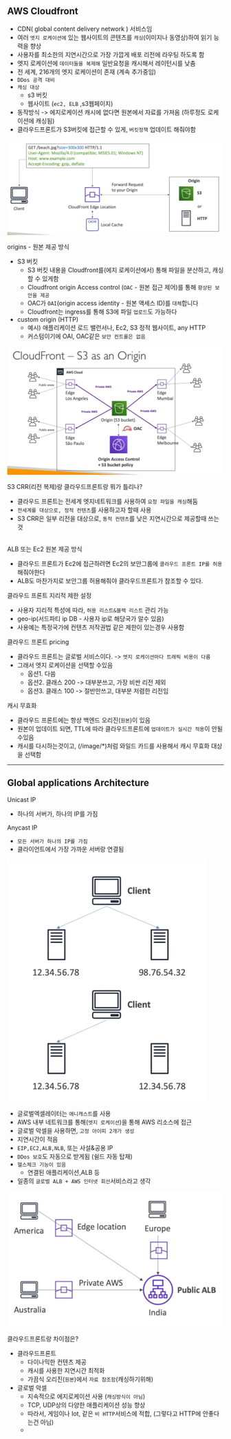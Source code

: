 ## AWS Cloudfront

- CDN( global content delivery network ) 서비스임
- 여러 `엣지 로케이션에` 있는 웹사이트의 콘텐츠를 `캐싱`(이미지나 동영상)하여 읽기 능력을 향상
- 사용자를 최소한의 지연시간으로 가장 가깝게 배포 리전에 라우팅 하도록 함
- 엣지 로케이션에 `데이터들을 복제해` 일반요청을 캐시해서 레이턴시를 낮춤
- 전 세계, 216개의 엣지 로케이션이 존재 (계속 추가중임)
- `DDos 공격 대비`
- `캐싱 대상`
  - s3 버킷
  - 웹사이트 (`ec2, ELB` ,s3웹페이지)
- 동작방식 -> 에지로케이션 캐시에 없다면 원본에서 자료를 가져옴 (하루정도 로케이션에 캐싱됨)
- 클라우드프론트가 S3버킷에 접근할 수 있게, `버킷정책` 업데이트 해줘야함 


![Alt text](../../etc/image2/%ED%81%B4%EB%9D%BC%EC%9A%B0%EB%93%9C%ED%94%84%EB%A1%A0%ED%8A%B81.png)


origins - 원본 제공 방식
- S3 버킷
  - S3 버킷 내용을 Cloudfront를(에지 로케이션에서) 통해 파일을 분산하고, 캐싱 할 수 있게함
  - Cloudfront origin Access control (`OAC` - 원본 접근 제어)를 통해 `향상된 보안을 제공`
  - OAC가 `OAI`(origin access identity - 원본 액세스 ID)를 `대체`합니다
  - Cloudfront는 ingress를 통해 S3에 파일 `업로드`도 가능하다
- custom origin  (HTTP)
  - 예시) 애플리케이션 로드 밸런서나, Ec2, S3 정적 웹사이트, any HTTP
  - 커스텀이기에 OAI, OAC같은 `보안 컨트롤은 없음`

![Alt text](../../etc/image2/%ED%81%B4%EB%9D%BC%EC%9A%B0%EB%93%9C%ED%94%84%EB%A1%A0%ED%8A%B82.png)


S3 CRR(리전 복제)랑 클라우드프론트랑 뭐가 틀리나?
- 클라우드 프론트는 전세계 엣지네트워크를 사용하여 `요청 파일을 캐싱`해둠
- `전세계를 대상으로, 정적 컨텐츠`를 사용하고자 할때 사용
- S3 CRR은 일부 리전을 대상으로, `동적 컨텐츠`를 낮은 지연시간으로 제공할때 쓰는것
<br><br>





ALB 또는 Ec2 원본 제공 방식
- 클라우드 프론트가 Ec2에 접근하려면 Ec2의 보안그룹에 `클라우드 프론트 IP를 허용` 해줘야한다 
- ALB도 마찬가지로 보안그룹 허용해줘야 클라우드프론트가 참조할 수 있다.


클라우드 프론트 지리적 제한 설정
- 사용자 지리적 특성에 따라, `허용 리스트&블랙 리스트` 관리 가능
- geo-ip(서드파티 ip DB - 사용자 ip로 해당국가 알수 있음)
- 사용예는 특정국가에 컨텐츠 저작권법 같은 제한이 있는경우 사용함


클라우드 프론트 pricing
- 클라우드 프론트는 글로벌 서비스이다. -> `엣지 로케이션마다 트래픽 비용이 다름`
- 그래서 엣지 로케이션을 선택할 수있음
  - 옵션1. 다씀
  - 옵션2. 클래스 200 -> 대부분쓰고, 가장 비싼 리전 제외
  - 옵션3. 클래스 100 -> 절반만쓰고, 대부분 저렴한 리전임


캐시 무효화
- 클라우드 프론트에는 항상 백엔드 오리진(`원본`)이 있음
- 원본이 업데이트 되면, TTL에 따라 클라우드프론트에 `업데이트가 실시간 적용`이 안될수있음
- 캐시를 다시하는것이고, (/image/*)처럼 와일드 카드를 사용해서 캐시 무효화 대상을 선택함









--------------------------
## Global applications Architecture


Unicast IP
- 하나의 서버가, 하나의 IP를 가짐

Anycast IP
- `모든 서버가 하나의 IP를 가짐`
- 클라이언트에서 가장 가까운 서버랑 연결됨


![Alt text](../../etc/image2/%EC%95%A0%EB%8B%88%EC%BA%90%EC%8A%A4%ED%8A%B8.png)




- 글로벌엑셀레이터는 `애니캐스트`를 사용
- AWS 내부 네트워크를 통해(`엣지 로케이션`)을 통해 AWS 리소스에 접근
- 글로벌 악셀을 사용하면, `고정 아이피 2개가 생성`
- 지연시간이 적음
- `EIP,EC2,ALB,NLB`, 또는 사설&공용 IP
- `DDos 보호`도 자동으로 받게됨 (쉴드 자동 탑재)
- `헬스체크 기능이 있음`
  - 연결된 애플리케이션,ALB 등
- 일종의 `글로벌 ALB + AWS 인터넷 회선`서비스라고 생각

![Alt text](../../etc/image2/%EA%B8%80%EB%A1%9C%EB%B2%8C%EC%95%85%EC%84%B8%EB%A0%88%EC%9D%B4%ED%84%B0.png)



클라우드프론트랑 차이점은?
- 클라우드프론트
  - 다이나믹한 컨텐츠 제공
  - 캐시를 사용한 지연시간 최적화
  - 가끔식 오리진(`원본`)에서 `자료 참조함`(캐싱하기위해)
- 글로벌 악셀
  - 지속적으로 에지로케이션 사용 (`캐싱방식이 아님`)
  - TCP, UDP상의 다양한 애플리케이션 성능 향상
  - 따라서, 게임이나 Iot, 같은 `비 HTTP`서비스에 적합, (그렇다고 HTTP에 안좋다는건 아님)
  - 

























